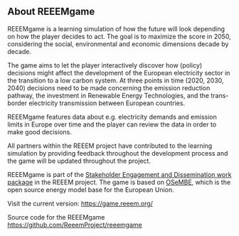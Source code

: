 <a name="about_en"></a>

## About REEEMgame

REEEMgame is a learning simulation of how the future will look depending on how the player decides to act. The goal is to maximize the score in 2050, considering the social, environmental and economic dimensions decade by decade.

The game aims to let the player interactively discover how (policy) decisions might affect the development of the European electricity sector in the transition to a low carbon system. At three points in time (2020, 2030, 2040) decisions need to be made concerning the emission reduction pathway, the investment in Renewable Energy Technologies, and the trans-border electricity transmission between European countries.

REEEMgame features data about e.g. electricity demands and emission limits in Europe over time and the player can review the data in order to make good decisions.

All partners within the REEEM project have contributed to the learning simulation by providing feedback throughout the development process and the game will be updated throughout the project.

REEEMgame is part of the [Stakeholder Engagement and Dissemination work package](http://www.reeem.org/index.php/work-packages/) in the REEEM project. The game is based on [OSeMBE](http://www.osemosys.org/osembe.html), which is the open source energy model base for the European Union.

Visit the current version: https://game.reeem.org/

Source code for the REEEMgame https://github.com/ReeemProject/reeemgame
